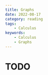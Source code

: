 ```yaml
---
title: Graphs
date: 2022-08-17
category: reading
tags:
    - Calculus
keywords:
    - Calculus
    - Graphs
---
```


# TODO
